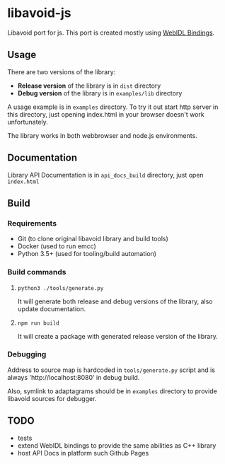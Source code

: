 # libavoid-js

Libavoid port for js. This port is created mostly using [WebIDL Bindings](https://emscripten.org/docs/porting/connecting_cpp_and_javascript/WebIDL-Binder.html).

## Usage

There are two versions of the library:

- **Release version** of the library is in `dist` directory
- **Debug version** of the library is in `examples/lib` directory

A usage example is in `examples` directory. To try it out start http server in this
directory, just opening index.html in your browser doesn't work unfortunately.

The library works in both webbrowser and node.js environments.

## Documentation

Library API Documentation is in `api_docs_build` directory, just open `index.html`

## Build

### Requirements

- Git (to clone original libavoid library and build tools)
- Docker (used to run emcc)
- Python 3.5+ (used for tooling/build automation)

### Build commands

1. `python3 ./tools/generate.py`

    It will generate both release and debug versions of the library, also update documentation.

2. `npm run build`

    It will create a package with generated release version of the library.

### Debugging

Address to source map is hardcoded in `tools/generate.py` script and is always 'http://localhost:8080' in debug build.

Also, symlink to adaptagrams should be in `examples` directory to provide libavoid sources for debugger.

## TODO

- tests
- extend WebIDL bindings to provide the same abilities as C++ library
- host API Docs in platform such Github Pages
